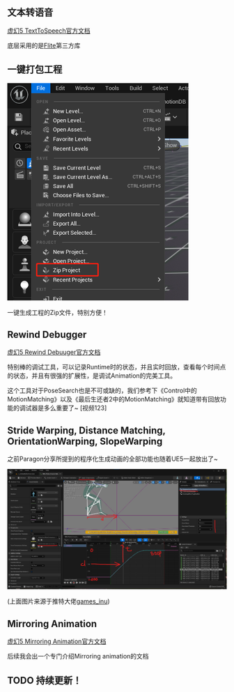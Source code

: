 ## 文本转语音
[虚幻5 TextToSpeech官方文档](https://docs.unrealengine.com/5.0/en-US/text-to-speech-quickstart-in-unreal-engine/)


底层采用的是[Flite](https://github.com/festvox/flite)第三方库

## 一键打包工程
![Zip Project](./UE5NewFeaturePic/1.png)

一键生成工程的Zip文件，特别方便！

## Rewind Debugger

[虚幻5 Rewind Debuuger官方文档](https://docs.unrealengine.com/5.0/en-US/animation-rewind-debugger-in-unreal-engine/)

特别棒的调试工具，可以记录Runtime时的状态，并且实时回放，查看每个时间点的状态，并且有很强的扩展性，是调试Animation的完美工具。

这个工具对于PoseSearch也是不可或缺的，我们参考下《Control中的MotionMatching》以及《最后生还者2中的MotionMatching》就知道带有回放功能的调试器是多么重要了~
[视频123]

## Stride Warping, Distance Matching, OrientationWarping, SlopeWarping
之前Paragon分享所提到的程序化生成动画的全部功能也随着UE5一起放出了~

![图片来源于games_inu推特](./UE5NewFeaturePic/2.jfif)

(上面图片来源于推特大佬[games_inu](https://twitter.com/games_inu))
## Mirroring Animation
[虚幻5 Mirroring Animation官方文档](https://docs.unrealengine.com/5.0/en-US/mirroring-animation-in-unreal-engine/)

后续我会出一个专门介绍Mirroring animation的文档

## TODO 持续更新！